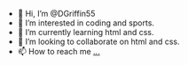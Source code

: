 - 👋 Hi, I’m @DGriffin55
- 👀 I’m interested in coding and sports.
- 🌱 I’m currently learning html and css.
- 💞️ I’m looking to collaborate on html and css. 
- 📫 How to reach me [...](https://www.linkedin.com/in/david-griffin-031429150/)

<!---
DGriffin55/DGriffin55 is a ✨ special ✨ repository because its `README.md` (this file) appears on your GitHub profile.
You can click the Preview link to take a look at your changes.
--->
